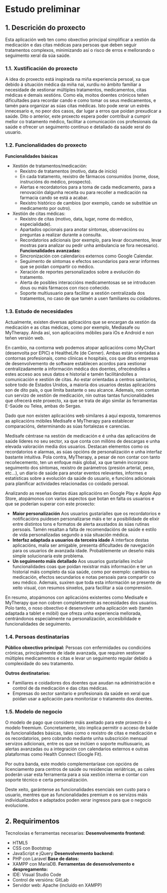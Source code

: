 # Estudo preliminar

## 1. Descrición do proxecto

Esta aplicación web  ten como obxectivo principal simplificar a xestión da medicación e das citas médicas para persoas que deben seguir tratamentos complexos, minimizando así o risco de erros e mellorando o seguimento xeral da súa saúde. 

### 1.1. Xustificación do proxecto

A idea do proxecto está inspirada na miña experiencia persoal, xa que debido á situación médica da miña nai, xurdiu no ámbito familiar a necesidade de xestionar múltiples tratamentos, medicamentos, citas médicas e demais xestións.
Como ela, moitos doentes crónicos teñen dificultades para recordar cando e como tomar os seus medicamentos, e tamén para organizar as súas citas médicas. Isto pode xerar un estrés innecesario e, no peor dos casos, dar lugar a erros que poidan prexudicar a saúde.
Dito o anterior, este proxecto espera poder contribuír a cumprir mellor co tratamento médico, facilitar a comunicación cos profesionais da saúde e ofrecer un seguimento continuo e detallado da saúde xeral do usuario.

### 1.2. Funcionalidades do proxecto

**Funcionalidades básicas**
* Xestión de tratamentos/medicación:
    - Rexistro de tratamentos (motivo, data de inicio)
    - En cada tratamento, rexistro de fármacos consumidos (nome, dose, instrucións do médico, prospecto).
    - Alertas e recordatorios para a toma de cada medicamento, para a renovación dalgunha receita ou para recoller a medicación na farmacia cando se está a acabar.
    - Rexistro histórico de cambios (por exemplo, cando se substitúe un medicamento por outro).
* Xestión de citas médicas:
    - Rexistro de citas (motivo, data, lugar, nome do médico, especialidade).
    - Apartados opcionais para anotar síntomas, observacións ou preguntas a realizar durante a consulta.
    - Recordatorios adicionais (por exemplo, para levar documentos, levar mostras para analizar ou pedir unha ambulancia se fora necesario).
**Funcionalidades avanzadas:**
    - Sincronización con calendarios externos como Google Calendar.
    - Seguimento de síntomas e efectos secundarios para xerar informes que se poidan compartir co médico.
    - Xeración de reportes personalizados sobre a evolución do tratamento.
    - Alerta de posibles interaccións medicamentosas se se introducen dous ou máis fármacos con risco coñecido.
    - Soporte multiusuario para facilitar a xestión centralizada dos tratamentos, no caso de que tamén a usen familiares ou coidadores.

### 1.3. Estudo de necesidades

Actualmente, existen diversas aplicacións que se encargan da xestión da medicación e as citas médicas, como por exemplo, Mediasafe ou MyTherapy. Aínda así, son aplicacións móbiles para iOs e Android e non teñen versión web.

En cambio, na contorna web podemos atopar aplicacións como MyChart (desenvolta por EPIC) e HealtheLife (de Cerner). Ambas están orientadas a contornas profesionais, como clínicas e hospitais, cos que ditas empresas de desenvolvemento de software establecen acordos para xestionar centralizadamente a información médica dos doentes,  ofrecéndolles a estes acceso aos seus datos e historial e tamén facilitándolles a comunicación e xestión de citas. Ao estar orientadas a centros sanitarios, sobre todo de Estados Unidos, a maioría dos usuarios destas aplicacións son de dito país, o que limita bastante o seu alcance. Ademais, non contan cun servizo de xestión de medicación, nin outras tantas funcionalidades que ofrecerá este proxecto, xa que se trata de algo similar ás ferramentas E-Saúde ou Telea, ambas do Sergas.

Dado que non existen aplicacións web similares á aquí exposta, tomaremos as aplicacións móbiles Medisafe e MyTherapy para establecer comparacións, determinando as súas fortalezas e carencias.

Medisafe céntrase na xestión de medicación e é unha das aplicacións de saúde líderes no seu sector, xa que conta con millóns de descargas e unha elevada valoración media dos usuarios. Destacan elementos como os recordatorios e alarmas, as súas opcións de personalización e unha interfaz bastante intuitiva. Pola contra, MyTherapy, a pesar de non contar con tanto recoñecemento, ten un enfoque máis global, xa que tamén incorpora: seguimento dos síntomas, rexistro de parámetros  (presión arterial, peso, etc...), un diario de saúde para anotar eventos relevantes, informes e estatísticas sobre a evolución da saúde do usuario, e funcións adicionais para planificar actividades relacionadas co coidado persoal.

Analizando as reseñas destas dúas aplicacións en Google Play e Apple App Store, atopámonos con varios aspectos que botan en falta os usuarios e que se poderían superar con este proxecto:
* **Maior personalización**
Aos usuarios gustaríalles que os recordatorios e notificacións puidesen personalizarse máis e ter a posibilidade de elixir entre distintos tons e formatos de alerta axustados ás súas rutinas persoais. Tamén resaltan a falta de recomendacións de saúde e estilo de vida personalizadas segundo a súa situación médica.
* **Interfaz adaptada a usuarios da terceira idade**
A interface destas aplicacións, malia ser amigable, presenta dificultades de navegación para os usuarios de avanzada idade. Probablemente un deseño máis simple solucionaría este problema. 
* **Un seguimento máis detallado** 
Aos usuarios gustaríalles incluír funcionalidades coas que poidan rexistrar máis información e ter un historial máis completo da súa saúde, como por exemplo: cambios na medicación, efectos secundarios e notas persoais para compartir co seu médico. Ademais, suxiren que toda esta información se presente de xeito visual, con resumos sinxelos, para facilitar a súa comprensión.

En resumo, atopámonos con aplicacións existentes como Medisafe e MyTherapy que non cobren completamente as necesidades dos usuarios. Polo tanto, o noso obxectivo é desenvolver unha aplicación web (tamén adaptada a tablet e móbil) que ofreza unha experiencia mellorada, centrándonos especialmente na personalización, accesibilidade e funcionalidades de seguimento.

### 1.4. Persoas destinatarias

**Público obxectivo principal:** Persoas con enfermidades ou condicións crónicas, principalmente de idade avanzada, que requiren xestionar múltiples medicamentos e citas e levar un seguimento regular debido á complexidade do seu tratamento.

**Outros destinatarios:**
* Familiares e coidadores dos doentes que axudan na administración e control de da medicación e das citas médicas.
* Empresas do sector sanitario e profesionais da saúde en xeral que poidan usar a aplicación para monitorizar o tratamento dos doentes.

### 1.5. Modelo de negocio

O modelo de pago que considero máis axeitado para este proxecto é o modelo freemium. Concretamente, isto implica permitir o acceso de balde ás funcionalidades básicas, tales como o rexistro de citas e medicación e os recordatorios, pero cobrando mediante unha subscrición mensual servizos adicionais, entre os que se inclúen o soporte multiusuario, as alertas avanzadas ou a integración con calendarios externos e outras plataformas como Health Connect (Google Fit).

Por outra banda, este modelo complementaríase con opcións de licenciamento para centros de saúde ou residencias xeriátricas, as cales poderán usar esta ferramenta para a súa xestión interna e contar con soporte técnico e certa personalización. 

Deste xeito, garántense as funcionalidades esenciais sen custo para o usuario, mentres que as funcionalidades premium e os servizos máis individualizados e adaptados poden xerar ingresos para que o negocio evolucione.

## 2. Requirimentos

Tecnoloxías e ferramentas necesarias:
**Desenvolvemento frontend:**
* HTML5
* CSS con Bootstrap
* JavaScript e jQuery
**Desenvolvemento backend:**
* PHP con Laravel
**Base de datos:**
* XAMPP con MariaDB.
**Ferramentas de desenvolvemento e despregamento:**
* IDE: Visual Studio Code
* Control de versións: GitLab
* Servidor web: Apache (incluído en XAMPP)
